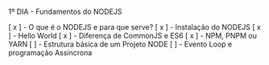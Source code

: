1º DIA - Fundamentos do NODEJS

[ x ] - O que é o NODEJS e para que serve?
[ x ] - Instalação do NODEJS
[ x ] - Hello World
[ x ] - Diferença de CommonJS e ES6
[ x ] - NPM, PNPM ou YARN
[  ] - Estrutura básica de um Projeto NODE
[  ] - Evento Loop e programação Assincrona